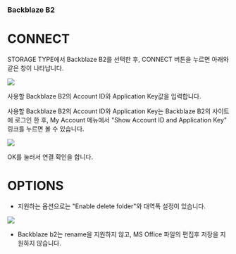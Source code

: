 ### Backblaze B2

CONNECT
==================
STORAGE TYPE에서 Backblaze B2를 선택한 후, CONNECT 버튼을 누르면 아래와 같은 창이 나타납니다.

<img class="markdown" src="https://doc.bdrive.com/images/backblaze_b2_config_1.jpg">

사용할 Backblaze B2의 Account ID와 Application Key값을 입력합니다.

사용할 Backblaze B2의 Account ID와 Application Key는 Backblaze B2의 사이트에 로그인 한 후, My Account 메뉴에서 "Show Account ID and Application Key" 링크를 누르면 볼 수 있습니다.

<img class="markdown" src="https://doc.bdrive.com/images/backblaze_b2_config_2.jpg">

OK를 눌러서 연결 확인을 합니다. 

OPTIONS
==================
* 지원하는 옵션으로는 "Enable delete folder"와 대역폭 설정이 있습니다.

<img class="markdown" src="https://doc.bdrive.com/images/backblaze_b2_config_3.jpg">

* Backblaze b2는 rename을 지원하지 않고, MS Office 파일의 편집후 저장을 지원하지 않습니다.